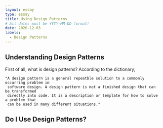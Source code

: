 ```yaml
---
layout: essay
type: essay
title: Using Design Patterns 
# All dates must be YYYY-MM-DD format!
date: 2020-12-03
labels:
  - Design Patterns
---
```


Understanding Design Patterns
---
First of all, what is design patterns? According to the dictionary, 

    "A design pattern is a general repeatble solution to a commonly occurring problem in 
     software design. A design pattern is not a finished design that can be transformed 
     directly into code. It is a description or template for how to solve a problem that 
     can be used in many different situations." 
    

Do I Use Design Patterns?
---

